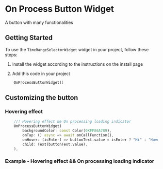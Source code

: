 # On Process Button Widget

A button with many functionalities


## Getting Started

To use the `TimeRangeSelectorWidget` widget in your project, follow these steps:

1. Install the widget according to the instructions on the install page

2. Add this code in your project
```dart
    OnProcessButtonWidget()
```

## Customizing the button

### Hovering effect

```dart
    //! Hovering effect && On processing loading indicator
    OnProcessButtonWidget(
        backgroundColor: const Color(0XFF86A789),
        onTap: () async => await onCallFunction(),
        onHover: (isEnter) => buttonText.value = isEnter ? "Hi" : "Hover Here - Only works in Mouse hovering.",
        child: Text(buttonText.value),
    ),
```

### Example - Hovering effect && On processing loading indicator